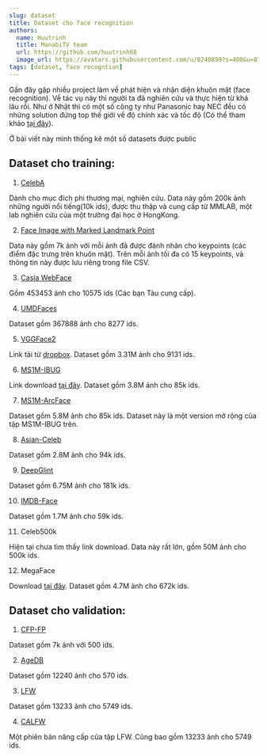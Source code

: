 ```yaml
---
slug: dataset
title: Dataset cho face recognition
authors:
  name: Huutrinh
  title: ManabiTV team
  url: https://github.com/huutrinh68
  image_url: https://avatars.githubusercontent.com/u/8240899?s=400&u=8719e17cf254c73acc2919380796dee58facdf59&v=4
tags: [dataset, face recogntion]
---
```

Gần đây gặp nhiều project làm về phát hiện và nhận diện khuôn mặt (face recognition). Về tác vụ này thì người ta đã nghiên cứu và thực hiện từ khá lâu rồi. Như ở Nhật thì có một số công ty như Panasonic hay NEC đều có những solution đứng top thế giới về độ chính xác và tốc độ (Có thể tham khảo [tại đây](https://www.nec.com/en/press/201910/global_20191003_01.html?fbclid=IwAR23EDLci97GBPfehMgEnaKyqDpLWlELCehEJy_cz99hQTR7PPckuhziao8)). 

Ở bài viết này mình thống kê một số datasets được public

## **Dataset cho training:**

1. [CelebA](http://mmlab.ie.cuhk.edu.hk/projects/CelebA.html?fbclid=IwAR1VeZyPhkTzsoD_Fq8ItPwvyA0W1MD7fHO0v7MVaps1oX1fSt95q5i8Wfo)

Dành cho mục đích phi thương mại, nghiên cứu. Data này gồm 200k ảnh những người nổi tiếng(10k ids), được thu thập và cung cấp từ MMLAB, một lab nghiên cứu của một trường đại học ở HongKong.

2. [Face Image with Marked Landmark Point](https://l.facebook.com/l.php?u=https%3A%2F%2Fwww.kaggle.com%2Fdrgilermo%2Fface-images-with-marked-landmark-points%3Ffbclid%3DIwAR274bw0NLJ7q-To2fFaAHF6qXvnFZ4N9ODRzJm46dJSenJhk8fr0YqfQ7A&h=AT3d7m3AbSHvK_n3BW6OkXS4WQ2o7OvEXQoBYxUZU-_orAx7HSwPlUN1dA2ingVZOQCofG0QibZC2RPxDwQF1Y-0pKXNNRCNq3hNaBGNvStvCwFri_4SSqF4r9kw9hqNLNOLdkuBrUGjP3SuqaTd6C_F)

Data này gồm 7k ảnh với mỗi ảnh đã được đánh nhãn cho keypoints (các điểm đặc trưng trên khuôn mặt). Trên mỗi ảnh tối đa có 15 keypoints, và thông tin này được lưu riêng trong file CSV.

3. [Casia WebFace](https://drive.google.com/u/0/uc?id=1Of_EVz-yHV7QVWQGihYfvtny9Ne8qXVz&export=download&fbclid=IwAR3X63NyYmSMKBCNWREgExvvSHxxU-FK4CUMLBqqiC60zwZsOiwVXtzYHKE)

Gồm 453453 ảnh cho 10575 ids (Các bạn Tàu cung cấp).

4. [UMDFaces](https://www.dropbox.com/s/fv0y30mawsejweu/faces_umd.zip?dl=0&fbclid=IwAR2fV-J0jWTBBIbrAMhSX2gv-rTYAmFcKMsHjzbuwFqsIkOMhcWLFZNoNyU)

Dataset gồm 367888 ảnh cho 8277 ids.

5. [VGGFace2](http://www.robots.ox.ac.uk/~vgg/data/vgg_face2/?fbclid=IwAR0hTUjT-GtpF3aKUEUkey3Sq_p8AYageV-GJi7MmIh_GayQtqc7m5IzaMQ)

Link tải từ [dropbox](https://www.dropbox.com/s/m9pm1it7vsw3gj0/faces_vgg2_112x112.zip?dl=0&fbclid=IwAR0MUy5bc68AAsFcVqAXt6Mzgq59SwsPtxpkqtgugneHZZhZ7r9xzlckRb4). Dataset gồm 3.31M ảnh cho 9131 ids. 

6. [MS1M-IBUG](https://megapixels.cc/msceleb/?fbclid=IwAR3HKZihGvCMRDHV5EXFu94AE9ITSfOcSk-8_Mtep0GCt82pkEs9TH9z3Ec)

Link download [tại đây](https://www.dropbox.com/s/4de5ogqj4vargsw/faces_ms1m-refine-v1_112x112.zip?dl=0&fbclid=IwAR0wGytbPRvGBb8uUYl_KW8bZhkSUdqqqlYeDED1cgX3lpVzjul1mBwQi7s). Dataset gồm 3.8M ảnh cho 85k ids. 

7. [MS1M-ArcFace](https://www.dropbox.com/s/wpx6tqjf0y5mf6r/faces_ms1m-refine-v2_112x112.zip?dl=0&fbclid=IwAR2p057V0C_VZZpe1o0yGLZMxqX-OMu3D5GuZ_sckuVW-cgjU_aa1MRODQE)

Dataset gồm 5.8M ảnh cho 85k ids. Dataset này là một version mở rộng của tập MS1M-IBUG trên.

8. [Asian-Celeb](https://www.dropbox.com/s/5cd1ppfqprjluaq/faces_glintasia.zip?dl=0&fbclid=IwAR1pa2-Q4-9c2ejSfp46tSKnCLvImEKemUOz2qZSKb3f-vSsTYGLV0An708)

Dataset gồm 2.8M ảnh cho 94k ids.

9. [DeepGlint](https://www.dropbox.com/s/4x39o2x40rewl5l/faces_glint.zip?dl=0&fbclid=IwAR1u4PO3IWUHK96n9capUAZVI1-DYrDL0EF-M4DnXzgCRR5s_j7d7SkDiOo)

Dataset gồm 6.75M ảnh cho 181k ids.

10. [IMDB-Face](https://drive.google.com/open?id=134kOnRcJgHZ2eREu8QRi99qj996Ap_ML&fbclid=IwAR3J6SOg8T_ql-3eSipk2htERFMQMDDgr-ewJOs2prauRht4hgnrt-CUiAI)

Dataset gồm 1.7M ảnh cho 59k ids.

11. Celeb500k

Hiện tại chưa tìm thấy link download. Data này rất lớn, gồm 50M ảnh cho 500k ids.

12. MegaFace

Download [tại đây](http://megaface.cs.washington.edu/dataset/download.html?fbclid=IwAR3UW3I6grilk-JFxpE62HIL3-mzpl0c85Pys3tsqOIBsYRRCndIUVKQdVc). Dataset gồm 4.7M ảnh cho 672k ids. 

## **Dataset cho validation:**

1. [CFP-FP](http://www.cfpw.io/?fbclid=IwAR3SZHaYYWIPH1pNI_5GOPLXEgenptCZCMYGJuf2cylc8CKQEleX4V9t8s8)

Dataset gồm 7k ảnh với 500 ids.

2. [AgeDB](https://ibug.doc.ic.ac.uk/resources/agedb/?fbclid=IwAR0FeJtXMelD7CWP5ORakjmXQ7kv5vMTnoOrXbgVVban4VgH7WPmxGjDj9k)

Dataset gồm 12240 ảnh cho 570 ids.

3. [LFW](http://vis-www.cs.umass.edu/lfw/?fbclid=IwAR2egSCS-c2kjJKY-fWlhJrNDwDeD-2ycYg_WZ6TirHO7yDNe2m4XecpCZw)

Dataset gồm 13233 ảnh cho 5749 ids. 

4. [CALFW](http://www.whdeng.cn/CALFW/index.html?reload=true&fbclid=IwAR1buoHEsUjR4FmCOnZ2TNqPyUi3KFZW4TUZ-6o3um7oM56QFxZZaAWAHM8)

Một phiên bản nâng cấp của tập LFW. Cũng bao gồm 13233 ảnh cho 5749 ids.
